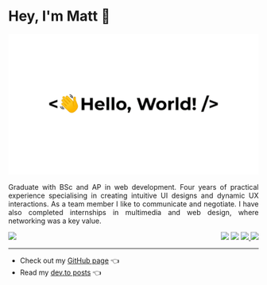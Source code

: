 # Hey, I'm Matt 👋

<img src="https://raw.githubusercontent.com/r4nd3l/r4nd3l/master/greet.gif" alt="banner that says Monica Powell - software engineer, content creator and community organizer alongside a cartoon illustration of Monica">

<p align="justify">Graduate with BSc and AP in web development. Four years of practical experience specialising in creating intuitive UI designs and dynamic UX interactions. As a team member I like to communicate and negotiate. I have also completed internships in multimedia and web design, where networking was a key value.</p>

<div style="display: flex; flex-direction: row; justify-content: space-between">
    <a href="https://www.linkedin.com/in/matemolnar88">
        <img src="https://img.shields.io/badge/linkedin-%230077B5.svg?&style=for-the-badge&logo=linkedin&logoColor=white" />
    </a>
    <div>
        <img src="http://views.whatilearened.today/views/github/r4nd3l/views.svg"/>
        <img src="https://img.shields.io/website?label=Website%20status%20%3A&url=https%3A%2F%2Fdaniels-roth-stan.fr%2F"/>
        <a href="https://github.com/r4nd3l?tab=repositories">
            <img src="https://badges.frapsoft.com/os/v2/open-source.svg?v=103"/>
        </a>
        <img src="https://img.shields.io/badge/Front End-Vue.js-42b883"/>
    </div>
</div>

---

- Check out my <a href="https://r4nd3l.github.io/" target="_blank">GitHub page</a> 👈
- Read my <a href="https://dev.to/r4nd3l" target="_blank">dev.to posts</a> 👈
